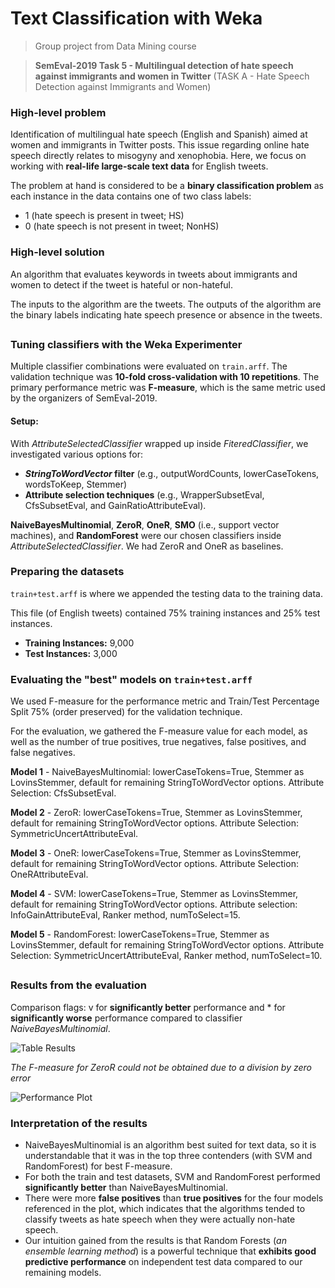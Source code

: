 # Text Classification with Weka
> Group project from Data Mining course

> **SemEval-2019 Task 5 - Multilingual detection of hate speech against immigrants and women in Twitter** 
> (TASK A - Hate Speech Detection against Immigrants and Women)


### High-level problem
Identification of multilingual hate speech (English and Spanish) aimed at women and immigrants in Twitter posts. This issue regarding online hate speech directly relates to misogyny and xenophobia. Here, we focus on working with **real-life large-scale text data** for English tweets.

The problem at hand is considered to be a **binary classification problem** as each instance in the data contains one of two class labels: 
- 1 (hate speech is present in tweet; HS) 
- 0 (hate speech is not present in tweet; NonHS)


### High-level solution
An algorithm that evaluates keywords in tweets about immigrants and women to detect if the tweet is hateful or non-hateful. 

The inputs to the algorithm are the tweets. The outputs of the algorithm are the binary labels indicating hate speech presence or absence in the tweets.

##

### Tuning classifiers with the Weka Experimenter

Multiple classifier combinations were evaluated on `train.arff`. The validation technique was **10-fold cross-validation with 10 repetitions**. The primary performance metric was **F-measure**, which is the same metric used by the organizers of SemEval-2019.

#### Setup: 
With *AttributeSelectedClassifier* wrapped up inside *FiteredClassifier*, we investigated various options for: 
- ***StringToWordVector* filter** (e.g., outputWordCounts, lowerCaseTokens, wordsToKeep, Stemmer)
- **Attribute selection techniques** (e.g., WrapperSubsetEval, CfsSubsetEval, and GainRatioAttributeEval).

**NaiveBayesMultinomial**, **ZeroR**, **OneR**, **SMO** (i.e., support vector machines), and **RandomForest** were our chosen classifiers inside *AttributeSelectedClassifier*. We had ZeroR and OneR as baselines.


### Preparing the datasets
`train+test.arff` is where we appended the testing data to the training data.

This file (of English tweets) contained 75% training instances and 25% test instances.
- **Training Instances:** 9,000
- **Test Instances:** 3,000


### Evaluating the "best" models on `train+test.arff`

We used F-measure for the performance metric and Train/Test Percentage Split 75% (order preserved) for the validation technique. 

For the evaluation, we gathered the F-measure value for each model, as well as the number of true positives, true negatives, false positives, and false negatives.


**Model 1** - NaiveBayesMultinomial: lowerCaseTokens=True, Stemmer as LovinsStemmer, default for remaining StringToWordVector options. Attribute Selection: CfsSubsetEval.

**Model 2** - ZeroR: lowerCaseTokens=True, Stemmer as LovinsStemmer, default for remaining StringToWordVector options. Attribute Selection: SymmetricUncertAttributeEval.

**Model 3** - OneR: lowerCaseTokens=True, Stemmer as LovinsStemmer, default for remaining StringToWordVector options. Attribute Selection: OneRAttributeEval.

**Model 4** - SVM: lowerCaseTokens=True, Stemmer as LovinsStemmer, default for remaining StringToWordVector options. Attribute selection: InfoGainAttributeEval, Ranker method, numToSelect=15.

**Model 5** - RandomForest: lowerCaseTokens=True, Stemmer as LovinsStemmer, default for remaining StringToWordVector options. Attribute Selection: SymmetricUncertAttributeEval, Ranker method, numToSelect=10.

##

### Results from the evaluation
Comparison flags: v for **significantly better** performance and * for **significantly worse** performance compared to classifier *NaiveBayesMultinomial*.

![Table Results](https://user-images.githubusercontent.com/96803412/148700898-f3438345-9aca-4810-9245-0d79c2710c63.png)

*The F-measure for ZeroR could not be obtained due to a division by zero error*

![Performance Plot](https://user-images.githubusercontent.com/96803412/148701471-7341862e-a078-4018-a19d-3aee4355415e.png)

### Interpretation of the results
- NaiveBayesMultinomial is an algorithm best suited for text data, so it is understandable that it was in the top three contenders (with SVM and RandomForest) for best F-measure. 
- For both the train and test datasets, SVM and RandomForest performed **significantly better** than NaiveBayesMultinomial.
- There were more **false positives** than **true positives** for the four models referenced in the plot, which indicates that the algorithms tended to classify tweets as hate speech when they were actually non-hate speech.
- Our intuition gained from the results is that Random Forests (*an ensemble learning method*) is a powerful technique that **exhibits good predictive performance** on independent test data compared to our remaining models. 
